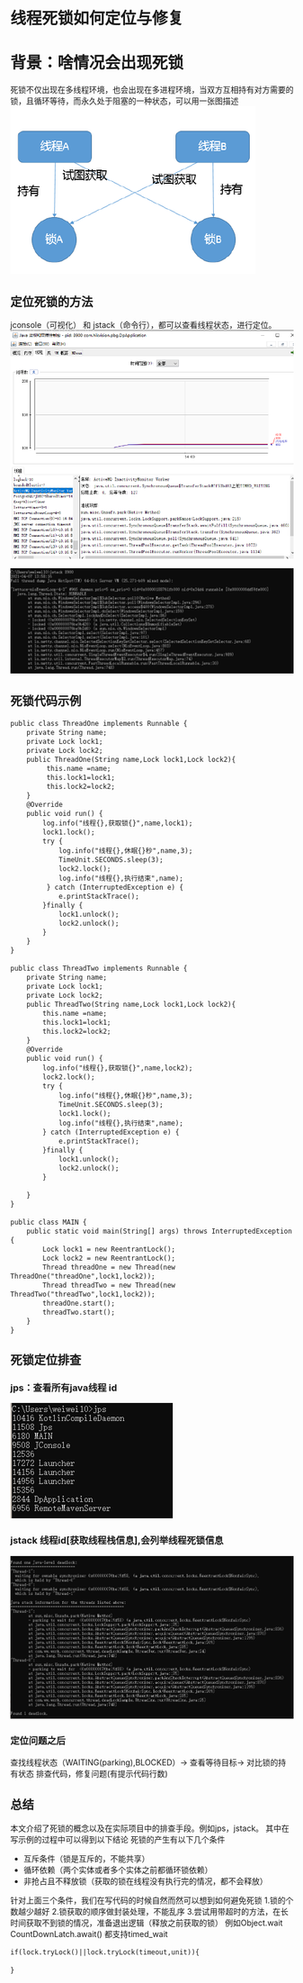 # 线程死锁如何定位与修复

# 背景：啥情况会出现死锁
死锁不仅出现在多线程环境，也会出现在多进程环境，当双方互相持有对方需要的锁，且循环等待，而永久处于阻塞的一种状态，可以用一张图描述
![](_v_images/1617774945_1590.png)


## 定位死锁的方法
jconsole（可视化） 和 jstack（命令行），都可以查看线程状态，进行定位。
![](_v_images/1617775235_24587.png)

![](_v_images/1617775129_13078.png)


## 死锁代码示例
```
public class ThreadOne implements Runnable {
    private String name;
    private Lock lock1;
    private Lock lock2;
    public ThreadOne(String name,Lock lock1,Lock lock2){
         this.name =name;
         this.lock1=lock1;
         this.lock2=lock2;
    }
    @Override
    public void run() {
        log.info("线程{},获取锁{}",name,lock1);
        lock1.lock();
        try {
            log.info("线程{},休眠{}秒",name,3);
            TimeUnit.SECONDS.sleep(3);
            lock2.lock();
            log.info("线程{},执行结束",name);
         } catch (InterruptedException e) {
            e.printStackTrace();
        }finally {
            lock1.unlock();
            lock2.unlock();
        }
    }
}

public class ThreadTwo implements Runnable {
    private String name;
    private Lock lock1;
    private Lock lock2;
    public ThreadTwo(String name,Lock lock1,Lock lock2){
        this.name =name;
        this.lock1=lock1;
        this.lock2=lock2;
    }
    @Override
    public void run() {
        log.info("线程{},获取锁{}",name,lock2);
        lock2.lock();
        try {
            log.info("线程{},休眠{}秒",name,3);
            TimeUnit.SECONDS.sleep(3);
            lock1.lock();
            log.info("线程{},执行结束",name);
        } catch (InterruptedException e) {
            e.printStackTrace();
        }finally {
            lock1.unlock();
            lock2.unlock();
        }

    }
}

public class MAIN {
    public static void main(String[] args) throws InterruptedException {
        Lock lock1 = new ReentrantLock();
        Lock lock2 = new ReentrantLock();
        Thread threadOne = new Thread(new ThreadOne("threadOne",lock1,lock2));
        Thread threadTwo = new Thread(new ThreadTwo("threadTwo",lock1,lock2));
        threadOne.start();
        threadTwo.start();
    }
}

```

## 死锁定位排查
### jps：查看所有java线程 id
![](_v_images/1617782273_15071.png)

### jstack 线程id[获取线程栈信息],会列举线程死锁信息

![](_v_images/1617782454_20475.png)

### 定位问题之后
查找线程状态（WAITING(parking),BLOCKED）-> 查看等待目标-> 对比锁的持有状态
排查代码，修复问题(有提示代码行数)

## 总结
本文介绍了死锁的概念以及在实际项目中的排查手段。例如jps，jstack。
其中在写示例的过程中可以得到以下结论
死锁的产生有以下几个条件
- 互斥条件（锁是互斥的，不能共享）
- 循环依赖（两个实体或者多个实体之前都循环锁依赖）
- 非抢占且不释放锁（获取的锁在线程没有执行完的情况，都不会释放）

针对上面三个条件，我们在写代码的时候自然而然可以想到如何避免死锁
1.锁的个数越少越好
2.锁获取的顺序做封装处理，不能乱序
3.尝试用带超时的方法，在长时间获取不到锁的情况，准备退出逻辑（释放之前获取的锁）
例如Object.wait  CountDownLatch.await() 都支持timed_wait

```
if(lock.tryLock()||lock.tryLock(timeout,unit)){

}

```




